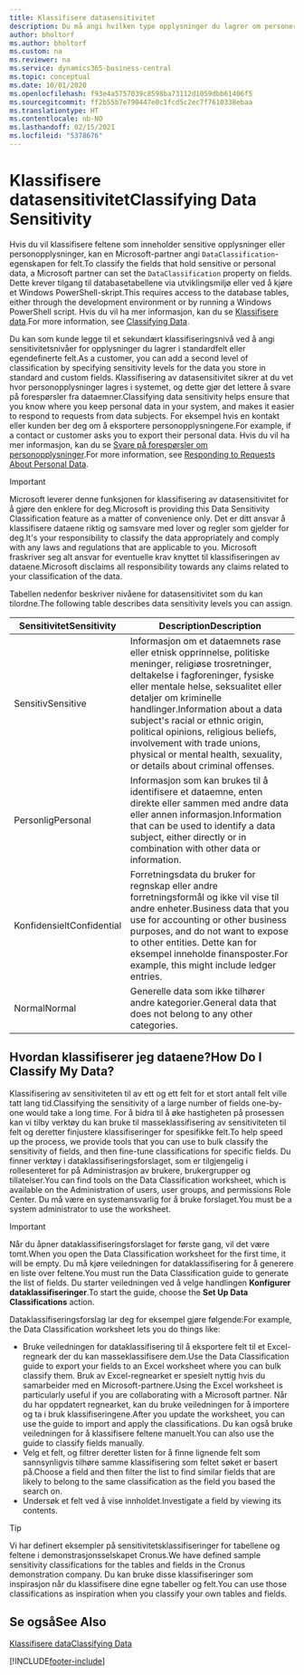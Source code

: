 ```yaml
---
title: Klassifisere datasensitivitet
description: Du må angi hvilken type opplysninger du lagrer om personer slik at du kan svare på forespørsler fra dataemner.
author: bholtorf
ms.author: bholtorf
ms.custom: na
ms.reviewer: na
ms.service: dynamics365-business-central
ms.topic: conceptual
ms.date: 10/01/2020
ms.openlocfilehash: f93e4a5757039c8598ba73112d1059dbb61406f5
ms.sourcegitcommit: ff2b55b7e790447e0c1fcd5c2ec7f7610338ebaa
ms.translationtype: HT
ms.contentlocale: nb-NO
ms.lasthandoff: 02/15/2021
ms.locfileid: "5378676"
---
```

# <a name="classifying-data-sensitivity"></a><span data-ttu-id="ceb77-103">Klassifisere datasensitivitet</span><span class="sxs-lookup"><span data-stu-id="ceb77-103">Classifying Data Sensitivity</span></span>
<span data-ttu-id="ceb77-104">Hvis du vil klassifisere feltene som inneholder sensitive opplysninger eller personopplysninger, kan en Microsoft-partner angi ```DataClassification```-egenskapen for felt.</span><span class="sxs-lookup"><span data-stu-id="ceb77-104">To classify the fields that hold sensitive or personal data, a Microsoft partner can set the ```DataClassification``` property on fields.</span></span> <span data-ttu-id="ceb77-105">Dette krever tilgang til databasetabellene via utviklingsmiljø eller ved å kjøre et Windows PowerShell-skript.</span><span class="sxs-lookup"><span data-stu-id="ceb77-105">This requires access to the database tables, either through the development environment or by running a Windows PowerShell script.</span></span> <span data-ttu-id="ceb77-106">Hvis du vil ha mer informasjon, kan du se [Klassifisere data](/dynamics365/business-central/dev-itpro/developer/devenv-classifying-data).</span><span class="sxs-lookup"><span data-stu-id="ceb77-106">For more information, see [Classifying Data](/dynamics365/business-central/dev-itpro/developer/devenv-classifying-data).</span></span>  

<span data-ttu-id="ceb77-107">Du kan som kunde legge til et sekundært klassifiseringsnivå ved å angi sensitivitetsnivåer for opplysninger du lagrer i standardfelt eller egendefinerte felt.</span><span class="sxs-lookup"><span data-stu-id="ceb77-107">As a customer, you can add a second level of classification by specifying sensitivity levels for the data you store in standard and custom fields.</span></span> <span data-ttu-id="ceb77-108">Klassifisering av datasensitivitet sikrer at du vet hvor personopplysninger lagres i systemet, og dette gjør det lettere å svare på forespørsler fra dataemner.</span><span class="sxs-lookup"><span data-stu-id="ceb77-108">Classifying data sensitivity helps ensure that you know where you keep personal data in your system, and makes it easier to respond to requests from data subjects.</span></span> <span data-ttu-id="ceb77-109">For eksempel hvis en kontakt eller kunden ber deg om å eksportere personopplysningene.</span><span class="sxs-lookup"><span data-stu-id="ceb77-109">For example, if a contact or customer asks you to export their personal data.</span></span> <span data-ttu-id="ceb77-110">Hvis du vil ha mer informasjon, kan du se [Svare på forespørsler om personopplysninger](admin-responding-to-requests-about-personal-data.md).</span><span class="sxs-lookup"><span data-stu-id="ceb77-110">For more information, see [Responding to Requests About Personal Data](admin-responding-to-requests-about-personal-data.md).</span></span>

> [!Important]
> <span data-ttu-id="ceb77-111">Microsoft leverer denne funksjonen for klassifisering av datasensitivitet for å gjøre den enklere for deg.</span><span class="sxs-lookup"><span data-stu-id="ceb77-111">Microsoft is providing this Data Sensitivity Classification feature as a matter of convenience only.</span></span> <span data-ttu-id="ceb77-112">Det er ditt ansvar å klassifisere dataene riktig og samsvare med lover og regler som gjelder for deg.</span><span class="sxs-lookup"><span data-stu-id="ceb77-112">It's your responsibility to classify the data appropriately and comply with any laws and regulations that are applicable to you.</span></span> <span data-ttu-id="ceb77-113">Microsoft fraskriver seg alt ansvar for eventuelle krav knyttet til klassifiseringen av dataene.</span><span class="sxs-lookup"><span data-stu-id="ceb77-113">Microsoft disclaims all responsibility towards any claims related to your classification of the data.</span></span>  

<span data-ttu-id="ceb77-114">Tabellen nedenfor beskriver nivåene for datasensitivitet som du kan tilordne.</span><span class="sxs-lookup"><span data-stu-id="ceb77-114">The following table describes data sensitivity levels you can assign.</span></span>

|<span data-ttu-id="ceb77-115">Sensitivitet</span><span class="sxs-lookup"><span data-stu-id="ceb77-115">Sensitivity</span></span>|<span data-ttu-id="ceb77-116">Description</span><span class="sxs-lookup"><span data-stu-id="ceb77-116">Description</span></span>|
|----|----|
|<span data-ttu-id="ceb77-117">Sensitiv</span><span class="sxs-lookup"><span data-stu-id="ceb77-117">Sensitive</span></span> | <span data-ttu-id="ceb77-118">Informasjon om et dataemnets rase eller etnisk opprinnelse, politiske meninger, religiøse trosretninger, deltakelse i fagforeninger, fysiske eller mentale helse, seksualitet eller detaljer om kriminelle handlinger.</span><span class="sxs-lookup"><span data-stu-id="ceb77-118">Information about a data subject's racial or ethnic origin, political opinions, religious beliefs, involvement with trade unions, physical or mental health, sexuality, or details about criminal offenses.</span></span> |
|<span data-ttu-id="ceb77-119">Personlig</span><span class="sxs-lookup"><span data-stu-id="ceb77-119">Personal</span></span> | <span data-ttu-id="ceb77-120">Informasjon som kan brukes til å identifisere et dataemne, enten direkte eller sammen med andre data eller annen informasjon.</span><span class="sxs-lookup"><span data-stu-id="ceb77-120">Information that can be used to identify a data subject, either directly or in combination with other data or information.</span></span>|
|<span data-ttu-id="ceb77-121">Konfidensielt</span><span class="sxs-lookup"><span data-stu-id="ceb77-121">Confidential</span></span> | <span data-ttu-id="ceb77-122">Forretningsdata du bruker for regnskap eller andre forretningsformål og ikke vil vise til andre enheter.</span><span class="sxs-lookup"><span data-stu-id="ceb77-122">Business data that you use for accounting or other business purposes, and do not want to expose to other entities.</span></span> <span data-ttu-id="ceb77-123">Dette kan for eksempel inneholde finansposter.</span><span class="sxs-lookup"><span data-stu-id="ceb77-123">For example, this might include ledger entries.</span></span>|
|<span data-ttu-id="ceb77-124">Normal</span><span class="sxs-lookup"><span data-stu-id="ceb77-124">Normal</span></span> | <span data-ttu-id="ceb77-125">Generelle data som ikke tilhører andre kategorier.</span><span class="sxs-lookup"><span data-stu-id="ceb77-125">General data that does not belong to any other categories.</span></span>|

## <a name="how-do-i-classify-my-data"></a><span data-ttu-id="ceb77-126">Hvordan klassifiserer jeg dataene?</span><span class="sxs-lookup"><span data-stu-id="ceb77-126">How Do I Classify My Data?</span></span>
<span data-ttu-id="ceb77-127">Klassifisering av sensitiviteten til av ett og ett felt for et stort antall felt ville tatt lang tid.</span><span class="sxs-lookup"><span data-stu-id="ceb77-127">Classifying the sensitivity of a large number of fields one-by-one would take a long time.</span></span> <span data-ttu-id="ceb77-128">For å bidra til å øke hastigheten på prosessen kan vi tilby verktøy du kan bruke til masseklassifisering av sensitiviteten til felt og deretter finjustere klassifiseringer for spesifikke felt.</span><span class="sxs-lookup"><span data-stu-id="ceb77-128">To help speed up the process, we provide tools that you can use to bulk classify the sensitivity of fields, and then fine-tune classifications for specific fields.</span></span> <span data-ttu-id="ceb77-129">Du finner verktøy i dataklassifiseringsforslaget, som er tilgjengelig i rollesenteret for på Administrasjon av brukere, brukergrupper og tillatelser.</span><span class="sxs-lookup"><span data-stu-id="ceb77-129">You can find tools on the Data Classification worksheet, which is available on the Administration of users, user groups, and permissions Role Center.</span></span> <span data-ttu-id="ceb77-130">Du må være en systemansvarlig for å bruke forslaget.</span><span class="sxs-lookup"><span data-stu-id="ceb77-130">You must be a system administrator to use the worksheet.</span></span>

> [!Important]
> <span data-ttu-id="ceb77-131">Når du åpner dataklassifiseringsforslaget for første gang, vil det være tomt.</span><span class="sxs-lookup"><span data-stu-id="ceb77-131">When you open the Data Classification worksheet for the first time, it will be empty.</span></span> <span data-ttu-id="ceb77-132">Du må kjøre veiledningen for dataklassifisering for å generere en liste over feltene.</span><span class="sxs-lookup"><span data-stu-id="ceb77-132">You must run the Data Classification guide to generate the list of fields.</span></span> <span data-ttu-id="ceb77-133">Du starter veiledningen ved å velge handlingen **Konfigurer dataklassifiseringer**.</span><span class="sxs-lookup"><span data-stu-id="ceb77-133">To start the guide, choose the **Set Up Data Classifications** action.</span></span>

<span data-ttu-id="ceb77-134">Dataklassifiseringsforslag lar deg for eksempel gjøre følgende:</span><span class="sxs-lookup"><span data-stu-id="ceb77-134">For example, the Data Classification worksheet lets you do things like:</span></span>  

* <span data-ttu-id="ceb77-135">Bruke veiledningen for dataklassifisering til å eksportere felt til et Excel-regneark der du kan masseklassifisere dem.</span><span class="sxs-lookup"><span data-stu-id="ceb77-135">Use the Data Classification guide to export your fields to an Excel worksheet where you can bulk classify them.</span></span> <span data-ttu-id="ceb77-136">Bruk av Excel-regnearket er spesielt nyttig hvis du samarbeider med en Microsoft-partnere.</span><span class="sxs-lookup"><span data-stu-id="ceb77-136">Using the Excel worksheet is particularly useful if you are collaborating with a Microsoft partner.</span></span> <span data-ttu-id="ceb77-137">Når du har oppdatert regnearket, kan du bruke veiledningen for å importere og ta i bruk klassifiseringene.</span><span class="sxs-lookup"><span data-stu-id="ceb77-137">After you update the worksheet, you can use the guide to import and apply the classifications.</span></span> <span data-ttu-id="ceb77-138">Du kan også bruke veiledningen for å klassifisere feltene manuelt.</span><span class="sxs-lookup"><span data-stu-id="ceb77-138">You can also use the guide to classify fields manually.</span></span>  
* <span data-ttu-id="ceb77-139">Velg et felt, og filtrer deretter listen for å finne lignende felt som sannsynligvis tilhøre samme klassifisering som feltet søket er basert på.</span><span class="sxs-lookup"><span data-stu-id="ceb77-139">Choose a field and then filter the list to find similar fields that are likely to belong to the same classification as the field you based the search on.</span></span>  
* <span data-ttu-id="ceb77-140">Undersøk et felt ved å vise innholdet.</span><span class="sxs-lookup"><span data-stu-id="ceb77-140">Investigate a field by viewing its contents.</span></span>  

> [!Tip]
> <span data-ttu-id="ceb77-141">Vi har definert eksempler på sensitivitetsklassifiseringer for tabellene og feltene i demonstrasjonsselskapet Cronus.</span><span class="sxs-lookup"><span data-stu-id="ceb77-141">We have defined sample sensitivity classifications for the tables and fields in the Cronus demonstration company.</span></span> <span data-ttu-id="ceb77-142">Du kan bruke disse klassifiseringer som inspirasjon når du klassifisere dine egne tabeller og felt.</span><span class="sxs-lookup"><span data-stu-id="ceb77-142">You can use those classifications as inspiration when you classify your own tables and fields.</span></span>

## <a name="see-also"></a><span data-ttu-id="ceb77-143">Se også</span><span class="sxs-lookup"><span data-stu-id="ceb77-143">See Also</span></span>

[<span data-ttu-id="ceb77-144">Klassifisere data</span><span class="sxs-lookup"><span data-stu-id="ceb77-144">Classifying Data</span></span>](/dynamics365/business-central/dev-itpro/developer/devenv-classifying-data)  


[!INCLUDE[footer-include](includes/footer-banner.md)]